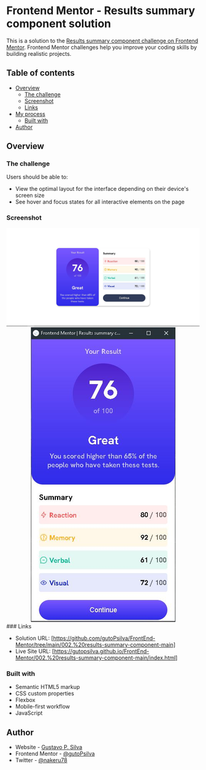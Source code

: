 # Frontend Mentor - Results summary component solution

This is a solution to the [Results summary component challenge on Frontend Mentor](https://www.frontendmentor.io/challenges/results-summary-component-CE_K6s0maV). Frontend Mentor challenges help you improve your coding skills by building realistic projects. 

## Table of contents

- [Overview](#overview)
  - [The challenge](#the-challenge)
  - [Screenshot](#screenshot)
  - [Links](#links)
- [My process](#my-process)
  - [Built with](#built-with)
- [Author](#author)

## Overview

### The challenge

Users should be able to:

- View the optimal layout for the interface depending on their device's screen size
- See hover and focus states for all interactive elements on the page

### Screenshot
<div align="center">
  <img src="design/screenshot.JPG" alt="screenshotDesktop">
  <img src="design/screenshotM.JPG" alt="screenshotMobile">
</div>
### Links

- Solution URL: [https://github.com/gutoPsilva/FrontEnd-Mentor/tree/main/002.%20results-summary-component-main]
- Live Site URL: [https://gutopsilva.github.io/FrontEnd-Mentor/002.%20results-summary-component-main/index.html]

### Built with

- Semantic HTML5 markup
- CSS custom properties
- Flexbox
- Mobile-first workflow
- JavaScript

## Author

- Website - [Gustavo P. Silva](https://github.com/gutoPsilva)
- Frontend Mentor - [@gutoPsilva](https://www.frontendmentor.io/profile/gutoPsilva)
- Twitter - [@nakeru78](https://www.twitter.com/nakeru78)
